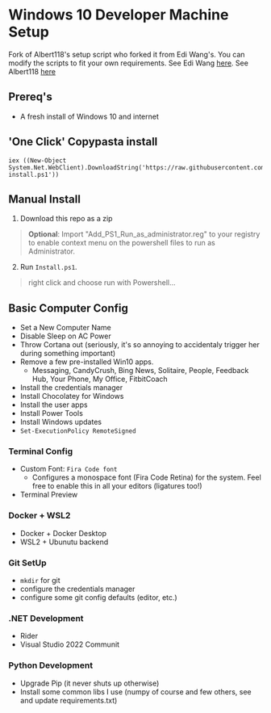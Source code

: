# Windows 10 Developer Machine Setup

Fork of Albert118's setup script who forked it from Edi Wang's. You can modify the scripts to fit your own requirements. See Edi Wang [here](https://github.com/EdiWang). See Albert118 [here](https://github.com/Albert118)

## Prereq's

- A fresh install of Windows 10 and internet

## 'One Click' Copypasta install

```
iex ((New-Object System.Net.WebClient).DownloadString('https://raw.githubusercontent.com/albert118/EnvSetup/master/oneclick-install.ps1'))
```

## Manual Install

1. Download this repo as a zip

  > **Optional**: Import "Add_PS1_Run_as_administrator.reg" to your registry to enable context menu on the powershell files to run as Administrator.

2. Run `Install.ps1`.
  > right click and choose run with Powershell...

## Basic Computer Config

- Set a New Computer Name
- Disable Sleep on AC Power
- Throw Cortana out (seriously, it's so annoying to accidentaly trigger her during something important)
- Remove a few pre-installed Win10 apps.
    - Messaging, CandyCrush, Bing News, Solitaire, People, Feedback Hub, Your Phone, My Office, FitbitCoach
- Install the credentials manager
- Install Chocolatey for Windows
- Install the user apps
- Install Power Tools
- Install Windows updates
- `Set-ExecutionPolicy RemoteSigned`

### Terminal Config

- Custom Font: `Fira Code font`
  - Configures a monospace font (Fira Code Retina) for the system. Feel free to enable this in all your editors (ligatures too!)
- Terminal Preview

### Docker + WSL2

- Docker + Docker Desktop
- WSL2 + Ubunutu backend

### Git SetUp

- `mkdir` for git
- configure the credentials manager
- configure some git config defaults (editor, etc.)

### .NET Development

- Rider
- Visual Studio 2022 Communit

### Python Development

- Upgrade Pip (it never shuts up otherwise)
- Install some common libs I use (numpy of course and few others, see and update requirements.txt)
